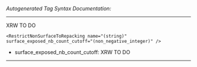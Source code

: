 _Autogenerated Tag Syntax Documentation:_

---
XRW TO DO

```
<RestrictNonSurfaceToRepacking name="(string)" surface_exposed_nb_count_cutoff="(non_negative_integer)" />
```

-   surface_exposed_nb_count_cutoff: XRW TO DO

---
